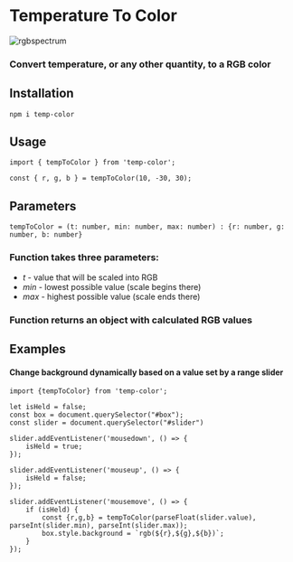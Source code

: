 # Temperature To Color

![rgbspectrum](https://user-images.githubusercontent.com/52113159/110655867-b926da80-81bf-11eb-8f0f-44fe82f4129f.jpg)

### Convert temperature, or any other quantity, to a RGB color

## Installation

`npm i temp-color`

## Usage

```
import { tempToColor } from 'temp-color';

const { r, g, b } = tempToColor(10, -30, 30);
```
## Parameters

```tempToColor = (t: number, min: number, max: number) : {r: number, g: number, b: number}```

### Function takes three parameters:
* _t_ - value that will be scaled into RGB
* _min_ - lowest possible value (scale begins there)
* _max_ - highest possible value (scale ends there)

### Function returns an object with calculated RGB values

## Examples

#### Change background dynamically based on a value set by a range slider

```
import {tempToColor} from 'temp-color';

let isHeld = false;
const box = document.querySelector("#box");
const slider = document.querySelector("#slider")

slider.addEventListener('mousedown', () => {
    isHeld = true;
});

slider.addEventListener('mouseup', () => {
    isHeld = false;
});

slider.addEventListener('mousemove', () => {
    if (isHeld) {
        const {r,g,b} = tempToColor(parseFloat(slider.value), parseInt(slider.min), parseInt(slider.max));
        box.style.background = `rgb(${r},${g},${b})`;
    }
});

```

